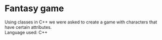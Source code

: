 # Fantasy game
Using classes in C++ we were asked to create a game with characters that have certain attributes. </br>
Language used: C++
